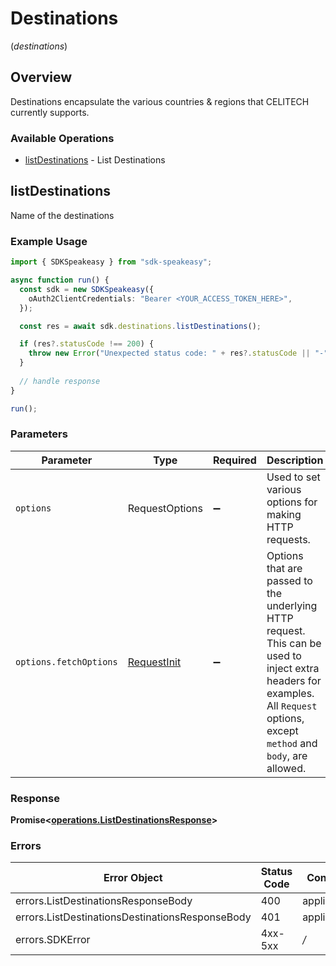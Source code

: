 # Destinations
(*destinations*)

## Overview

Destinations encapsulate the various countries & regions that CELITECH currently supports.

### Available Operations

* [listDestinations](#listdestinations) - List Destinations

## listDestinations

Name of the destinations

### Example Usage

```typescript
import { SDKSpeakeasy } from "sdk-speakeasy";

async function run() {
  const sdk = new SDKSpeakeasy({
    oAuth2ClientCredentials: "Bearer <YOUR_ACCESS_TOKEN_HERE>",
  });

  const res = await sdk.destinations.listDestinations();

  if (res?.statusCode !== 200) {
    throw new Error("Unexpected status code: " + res?.statusCode || "-");
  }
  
  // handle response
}

run();
```

### Parameters

| Parameter                                                                                                                                                                      | Type                                                                                                                                                                           | Required                                                                                                                                                                       | Description                                                                                                                                                                    |
| ------------------------------------------------------------------------------------------------------------------------------------------------------------------------------ | ------------------------------------------------------------------------------------------------------------------------------------------------------------------------------ | ------------------------------------------------------------------------------------------------------------------------------------------------------------------------------ | ------------------------------------------------------------------------------------------------------------------------------------------------------------------------------ |
| `options`                                                                                                                                                                      | RequestOptions                                                                                                                                                                 | :heavy_minus_sign:                                                                                                                                                             | Used to set various options for making HTTP requests.                                                                                                                          |
| `options.fetchOptions`                                                                                                                                                         | [RequestInit](https://developer.mozilla.org/en-US/docs/Web/API/Request/Request#options)                                                                                        | :heavy_minus_sign:                                                                                                                                                             | Options that are passed to the underlying HTTP request. This can be used to inject extra headers for examples. All `Request` options, except `method` and `body`, are allowed. |


### Response

**Promise<[operations.ListDestinationsResponse](../../models/operations/listdestinationsresponse.md)>**
### Errors

| Error Object                                    | Status Code                                     | Content Type                                    |
| ----------------------------------------------- | ----------------------------------------------- | ----------------------------------------------- |
| errors.ListDestinationsResponseBody             | 400                                             | application/json                                |
| errors.ListDestinationsDestinationsResponseBody | 401                                             | application/json                                |
| errors.SDKError                                 | 4xx-5xx                                         | */*                                             |
